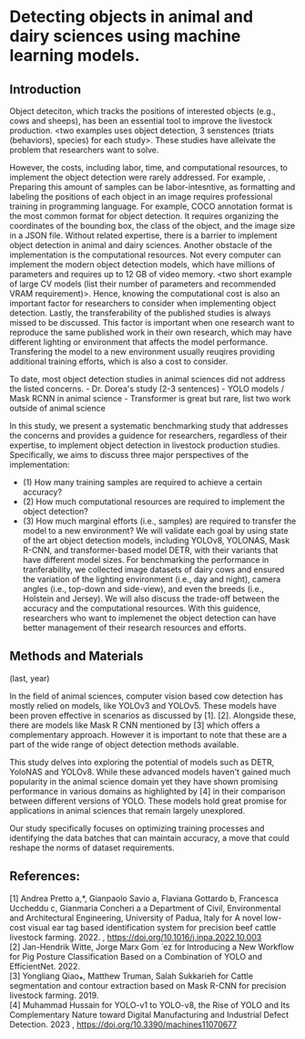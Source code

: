 # Detecting objects in animal and dairy sciences using machine learning models.


## Introduction

Object deteciton, which tracks the positions of interested objects (e.g., cows and sheeps), has been an essential tool to improve the livestock production. <two examples uses object detection, 3 senstences (triats (behaviors), species) for each study>. These studies have alleivate the problem that researchers want to solve.

However, the costs, including labor, time, and computational resources, to implement the object detection were rarely addressed. For example, <one example of large training samples>. Preparing this amount of samples can be labor-intesntive, as formatting and labeling the positions of each object in an image requires professional training in programming language. For example, COCO annotation format is the most common format for object detection. It requires organizing the coordinates of the bounding box, the class of the object, and the image size in a JSON file. Without related expertise, there is a barrier to implement object detection in animal and dairy sciences. Another obstacle of the implementation is the computational resources. Not every computer can implement the modern object detection models, which have millions of parameters and requires up to 12 GB of video memory. <two short example of large CV models (list their number of parameters and recommended VRAM requirement)>. Hence, knowing the computational cost is also an important factor for researchers to consider when implementing object detection. Lastly, the transferability of the published studies is always missed to be discussed. This factor is important when one research want to reproduce the same published work in their own research, which may have different lighting or environment that affects the model performance. Transfering the model to a new environment usually reuqires providing additional training efforts, which is also a cost to consider.

To date, most object detection studies in animal sciences did not address the listed concerns.
<TO BE FILLED>
    - Dr. Dorea's study (2-3 sentences)
    - YOLO models / Mask RCNN in animal science
    - Transformer is great but rare, list two work outside of animal science

In this study, we present a systematic benchmarking study that addresses the concerns and provides a guidence for researchers, regardless of their expertise, to implement object detection in livestock production studies. Specifically, we aims to discuss three major perspectives of the implementation:
- (1) How many training samples are required to achieve a certain accuracy?
- (2) How much computational resources are required to implement the object detection?
- (3) How much marginal efforts (i.e., samples) are required to transfer the model to a new environment?
We will validate each goal by using state of the art object detection models, including YOLOv8, YOLONAS, Mask R-CNN, and transformer-based model DETR, with their variants that have different model sizes. For benchmarking the performance in tranferability, we collected image datasets of dairy cows and ensured the variation of the lighting environment (i.e., day and night), camera angles (i.e., top-down and side-view), and even the breeds (i.e., Holstein and Jersey). We will also discuss the trade-off between the accuracy and the computational resources. With this guidence, researchers who want to implemenet the object detection can have better management of their research resources and efforts.

## Methods and Materials

(last, year)




In the field of animal sciences, computer vision based cow detection has mostly relied on models, like YOLOv3 and YOLOv5. These models have been proven effective in scenarios as discussed by [1]. [2]. Alongside these, there are models like Mask R CNN mentioned by [3] which offers a complementary approach. However it is important to note that these are a part of the wide range of object detection methods available.

This study delves into exploring the potential of models such as DETR, YoloNAS and YOLOv8. While these advanced models haven't gained much popularity in the animal science domain yet they have shown promising performance in various domains as highlighted by [4] in their comparison between different versions of YOLO. These models hold great promise for applications in animal sciences that remain largely unexplored.

Our study specifically focuses on optimizing training processes and identifying the data batches that can maintain accuracy, a move that could reshape the norms of dataset requirements.


## References:

[1] Andrea Pretto a,*, Gianpaolo Savio a, Flaviana Gottardo b, Francesca Uccheddu c, Gianmaria Concheri a a Department of Civil, Environmental and Architectural Engineering, University of Padua, Italy for A novel low-cost visual ear tag based identification system for precision beef cattle livestock farming. 2022. , https://doi.org/10.1016/j.inpa.2022.10.003 <br>
[2] Jan-Hendrik Witte, Jorge Marx Gom ́ ez for Introducing a New Workflow for Pig Posture Classification Based on a Combination of YOLO and EfficientNet. 2022. <br>
[3] Yongliang Qiao⁎, Matthew Truman, Salah Sukkarieh for Cattle segmentation and contour extraction based on Mask R-CNN for precision livestock farming. 2019. <br>
[4] Muhammad Hussain for YOLO-v1 to YOLO-v8, the Rise of YOLO and Its Complementary Nature toward Digital Manufacturing and Industrial Defect Detection. 2023 , https://doi.org/10.3390/machines11070677 <br>